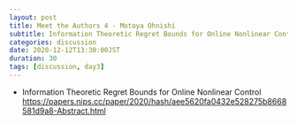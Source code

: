 ```yaml
---
layout: post
title: Meet the Authors 4 - Motoya Ohnishi
subtitle: Information Theoretic Regret Bounds for Online Nonlinear Control
categories: discussion
date: 2020-12-12T13:30:00JST
duration: 30
tags: [discussion, day3]
---
```



* Information Theoretic Regret Bounds for Online Nonlinear Control https://papers.nips.cc/paper/2020/hash/aee5620fa0432e528275b8668581d9a8-Abstract.html